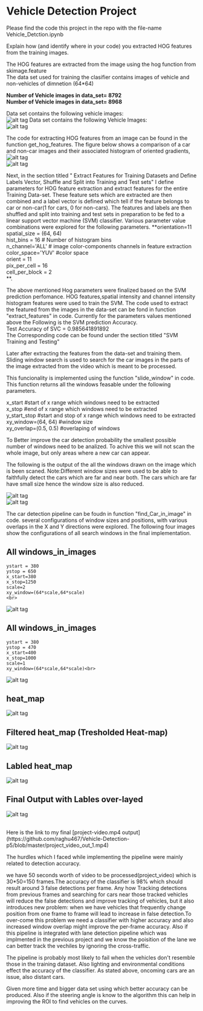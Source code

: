 # Vehicle Detection Project
Please find the code this project in the repo with the file-name Vehicle_Detction.ipynb

Explain how (and identify where in your code) you extracted HOG features from the training images.<br>

The HOG features are extracted from the image using the hog function from skimage.feature<br>
The data set used for training the clasifier contains images of vehicle and non-vehicles of dimnetion (64*64)<br>

**Number of Vehicle images in data_set=  8792<br>
Number of Vehicle images in data_set=  8968**

Data set contains the following vehicle images:<br>
![alt tag](https://github.com/raghu467/Vehicle-Detection-p5/blob/master/Readme_Images/Vehicle._data_set.png)
Data set contains the following Vehicle Images:<br>
![alt tag](https://github.com/raghu467/Vehicle-Detection-p5/blob/master/Readme_Images/Non_Vehicle_images.png)


The code for extracting HOG features from an image can be found in the function get_hog_features.
The figure below shows a comparison of a car and non-car images and their associated histogram of oriented gradients,
<br>
![alt tag](https://github.com/raghu467/Vehicle-Detection-p5/blob/master/Readme_Images/Car_hog.png)
<br>
![alt tag](https://github.com/raghu467/Vehicle-Detection-p5/blob/master/Readme_Images/non_car_hog.png)

Next, in the section titled " Extract Features for Training Datasets and Define Labels Vector, Shuffle and Split into Training and Test sets" I define parameters for HOG feature extraction and extract features for the entire Training Data-set. These feature sets  which are extracted are  then combined and a label vector is defined which tell if the feature belongs to car or non-car(1 for cars, 0 for non-cars). The features and labels are then shuffled and split into training and test sets in preparation to be fed to a linear support vector machine (SVM) classifier. Various parameter value combinations were explored for the following parameters.
**orientation=11<br>
spatial_size = (64, 64)<br>
hist_bins = 16    # Number of histogram bins<br>
n_channel='ALL'   # image color-components channels in feature extraction<br>
color_space='YUV' #color space<br>
orient = 11<br>
pix_per_cell = 16<br>
cell_per_block = 2<br>
**.


The above mentioned Hog parameters were finalized based on the SVM prediction perfomance.
HOG features,spatial intensity and channel intensity histogram features were used to train the SVM.
The code used to extract the featured from the images in the data-set can be fond in function  "extract_features" in code. 
Currently for the parameters values mentioned above the Following is the SVM prediction Accuracy.<br>
Test Accuracy of SVC =  0.985641891892<br>
The Corresponding code can be found under the section titled "SVM Training and Testing"<br>


Later after extracting the features from the data-set and training them. Sliding window search is used to search for the car images in the parts of the image extracted from the video which is meant to be processed.<br>


This funcionality is implemented using the function "slide_window" in code. This function returns all the windows feasable under the following parameters.

x_start #start of x range which windows need to be extracted <br>
x_stop  #end of x range which windows need to be extracted <br>
y_start_stop #start and stop of x range which windows need to be extracted <br>
xy_window=(64, 64) #window size<br>
xy_overlap=(0.5, 0.5) #overlaping of windows<br>

To Better improve the car detection probability the smallest possible number of windows need to be analized. To achive this we will not scan the whole image, but only areas where a new car can appear.

The following is the output of the all the windows drawn on the image which is been scaned.
Note:Different window sizes were used to be able to faithfully detect the cars which are far and near both.
The cars which are far have small size hence the window size is also reduced.

![alt tag](https://github.com/raghu467/Vehicle-Detection-p5/blob/master/Readme_Images/All_Windows_scan_1.png)
<br>
![alt tag](https://github.com/raghu467/Vehicle-Detection-p5/blob/master/Readme_Images/All_Windows_scan_2.png)

The car detection pipeline can be foudn in function "find_Car_in_image" in code.
several configurations of window sizes and positions, with various overlaps in the X and Y directions were explored. The following four images show the configurations of all search windows in the final implementation.

## All windows_in_images
    ystart = 380
    ystop = 650
    x_start=380
    x_stop=1250
    scale=2
    xy_window=(64*scale,64*scale)
    <br>
![alt tag](https://github.com/raghu467/Vehicle-Detection-p5/blob/master/Readme_Images/pipeline_2.png)
## All windows_in_images

  	ystart = 380
    ystop = 470
    x_start=400
    x_stop=1000
    scale=1
    xy_window=(64*scale,64*scale)<br>

![alt tag](https://github.com/raghu467/Vehicle-Detection-p5/blob/master/Readme_Images/pipeline_1.png)
## heat_map <br>

![alt tag](https://github.com/raghu467/Vehicle-Detection-p5/blob/master/Readme_Images/pipeline_3.png)
## Filtered heat_map (Tresholded Heat-map) <br>

![alt tag](https://github.com/raghu467/Vehicle-Detection-p5/blob/master/Readme_Images/pipeline_4.png)
## Labled heat_map <br>

![alt tag](https://github.com/raghu467/Vehicle-Detection-p5/blob/master/Readme_Images/pipeline_5.png)
## Final Output with Lables over-layed <br>

![alt tag](https://github.com/raghu467/Vehicle-Detection-p5/blob/master/Readme_Images/pipeline_6.png)

 
<br>
 Here is the link to my final
[project-video.mp4 output] (https://github.com/raghu467/Vehicle-Detection-p5/blob/master/project_video_out_1.mp4)


The hurdles which I faced while implementing the pipeline were mainly related to detection accuracy.

 we have 50 seconds worth of video to be processed(project_video) which is 30*50=150 frames.The accuracy of the classifier is 98% which should result around 3  false detections per frame. Any how Tracking detections from previous frames  and searching for cars near those tracked vehicles will reduce the false detections and improve tracking of vehicles, but it also introduces new problem: when we have vehicles that frequently change position from one frame to frame will  lead to increase in false detection.To over-come this problem we need a classifier with higher accuracy and also increased window overlap might improve the per-frame accuracy. Also if this pipeline is integrated with lane detection pipeline which was implmented in the previous project and we know the poisition of the lane we can better track the vechiles by ignoring the cross-traffic.

The pipeline is probably most likely to fail when the vehicles don't resemble those in the training dataset.
Also lighting and environmental conditions effect the accuracy of the classifier. 
As stated above, oncoming cars are an issue, also distant cars. 

Given more time and bigger data set using which better accuracy can be produced. Also if the steering angle is know to the algorithm this can help in improving the ROI to find vehicles on the curves.

 







